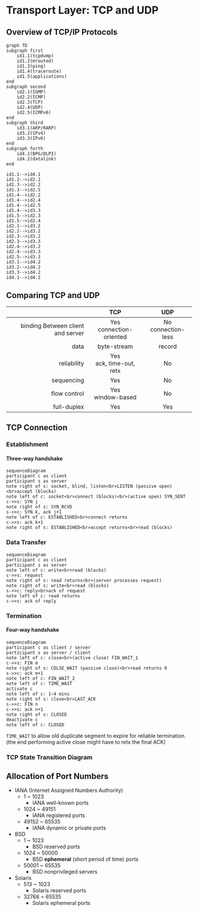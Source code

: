 # Transport Layer: TCP and UDP

## Overview of TCP/IP Protocols

```mermaid
graph TD
subgraph first
    id1.1(tcpdump)
    id1.2(mrouted)
    id1.3(ping)
    id1.4(traceroute)
    id1.5(applications)
end
subgraph second
    id2.1(IGMP)
    id2.2(ICMP)
    id2.3(TCP)
    id2.4(UDP)
    id2.5(ICMPv6)
end
subgraph third
    id3.1(ARP/RARP)
    id3.2(IPv4)
    id3.3(IPv6)
end
subgraph forth
	id4.1(BPG/DLPI)
	id4.2(datalink)
end

id1.1-->id4.1
id1.2-->id2.1
id1.3-->id2.2
id1.3-->id2.5
id1.4-->id2.2
id1.4-->id2.4
id1.4-->id2.5
id1.4-->id3.3
id1.5-->id2.3
id1.5-->id2.4
id2.1-->id3.2
id2.2-->id3.2
id2.3-->id3.2
id2.3-->id3.3
id2.4-->id3.2
id2.4-->id3.3
id2.5-->id3.3
id3.1-->id4.2
id3.2-->id4.2
id3.3-->id4.2
id4.1-->id4.2
```

## Comparing TCP and UDP

|                                   |             TCP              |           UDP           |
| --------------------------------: | :--------------------------: | :---------------------: |
| binding Between client and server | Yes<br />connection-oriented | No<br />connection-less |
|                              data |         byte-stream          |         record          |
|                       reliability | Yes<br />ack, time-out, retx |           No            |
|                        sequencing |             Yes              |           No            |
|                      flow control |    Yes<br />window-based     |           No            |
|                       full-duplex |             Yes              |           Yes           |

## TCP Connection

### Establishment

#### Three-way handshake

```mermaid
sequenceDiagram
participant c as client
participant s as server
note right of s: socket, blind, listen<br>LISTEN (passive open)<br>accept (blocks)
note left of c: socket<br>connect (blocks)<br>(active open) SYN_SENT
c->>s: SYN j
note right of s: SYN_RCVD
s->>c: SYN k, ack j+1
note left of c: ESTABLISHED<br>connect returns
c->>s: ack k+1
note right of s: ESTABLISHED<br>accept returns<br>read (blocks)
```

### Data Transfer

``` mermaid
sequenceDiagram
participant c as client
participant s as server
note left of c: write<br>read (blocks)
c->>s: request
note right of s: read returns<br>(server processes request)
note right of s: write<br>read (blocks)
s->>c: reply<br>ack of request
note left of c: read returns
c->>s: ack of reply
```

### Termination

#### Four-way handshake

```mermaid
sequenceDiagram
participant c as client / server
participant s as server / client
note left of c: close<br>(active close) FIN_WAIT_1
c->>s: FIN m
note right of s: COLSE_WAIT (passive close)<br>read returns 0
s->>c: ack m+1
note left of c: FIN_WAIT_2
note left of c: TIME_WAIT
activate c
note left of c: 1~4 mins
note right of s: close<br>LAST_ACK 
s->>c: FIN n
c->>s: ack n+1
note right of s: CLOSED
deactivate c
note left of c: CLOSED
```

`TIME_WAIT` to allow old duplicate segment to expire for reliable termination. (the end performing active close might have to retx the final ACK)

### TCP State Transition Diagram

## Allocation of Port Numbers

- IANA (Internet Assigned Numbers Authority)
  - 1 ~ 1023
    - IANA well-known ports
  - 1024 ~ 49151
    - IANA registered ports
  - 49152 ~ 65535
    - IANA dynamic or private ports
- BSD
  - 1 ~ 1023
    - BSD reserved ports
  - 1024 ~ 50000
    - BSD **ephemeral** (short period of time) ports 
  - 50001 ~ 65535
    - BSD nonprivileged servers
- Solaris
  - 513 ~ 1023
    - Solaris reserved ports
  - 32768 ~ 65535
    - Solaris ephemeral ports

